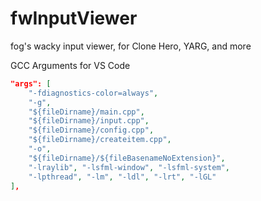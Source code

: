# fwInputViewer
fog's wacky input viewer, for Clone Hero, YARG, and more

GCC Arguments for VS Code
```json
"args": [
    "-fdiagnostics-color=always",
    "-g",
    "${fileDirname}/main.cpp",
    "${fileDirname}/input.cpp",
    "${fileDirname}/config.cpp",
    "${fileDirname}/createitem.cpp",
    "-o",
    "${fileDirname}/${fileBasenameNoExtension}",
    "-lraylib", "-lsfml-window", "-lsfml-system",
    "-lpthread", "-lm", "-ldl", "-lrt", "-lGL"
],
```
